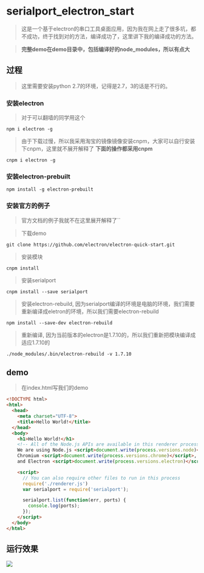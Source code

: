# serialport_electron_start
> 这是一个基于electron的串口工具桌面应用，因为我在网上走了很多坑，都不成功，终于找到对的方法，编译成功了，这里讲下我的编译成功的方法。

> **完整demo在demo目录中，包括编译好的node_modules，所以有点大**

## 过程
> 这里需要安装python 2.7的环境，记得是2.7，3的话是不行的。

### 安装electron
> 对于可以翻墙的同学用这个

`npm i electron -g`

> 由于下载过慢，所以我采用淘宝的镜像镜像安装cnpm，大家可以自行安装下cnpm，这里就不展开解释了 **下面的操作都采用cnpm**

`cnpm i electron -g`

### 安装electron-prebuilt

`npm install -g electron-prebuilt`

### 安装官方的例子
> 官方文档的例子我就不在这里展开解释了``

> 下载demo

`git clone https://github.com/electron/electron-quick-start.git`

> 安装模块

`cnpm install`

> 安装serialport

`cnpm install --save serialport`

> 安装electron-rebuild, 因为serialport编译的环境是电脑的环境，我们需要重新编译成eletron的环境，所以我们需要electron-rebuild

`npm install --save-dev electron-rebuild`

> 重新编译, 因为当前版本的electron是1.7.10的，所以我们重新把模块编译成适应1.7.10的

`./node_modules/.bin/electron-rebuild -v 1.7.10`

## demo
> 在index.html写我们的demo

```html
<!DOCTYPE html>
<html>
  <head>
    <meta charset="UTF-8">
    <title>Hello World!</title>
  </head>
  <body>
    <h1>Hello World!</h1>
    <!-- All of the Node.js APIs are available in this renderer process. -->
    We are using Node.js <script>document.write(process.versions.node)</script>,
    Chromium <script>document.write(process.versions.chrome)</script>,
    and Electron <script>document.write(process.versions.electron)</script>.

    <script>
      // You can also require other files to run in this process
      require('./renderer.js')
      var serialport = require('serialport');

      serialport.list(function(err, ports) {
        console.log(ports);
      });
    </script>
  </body>
</html>
```

## 运行效果
![](https://i.imgur.com/PlgtDdS.png)